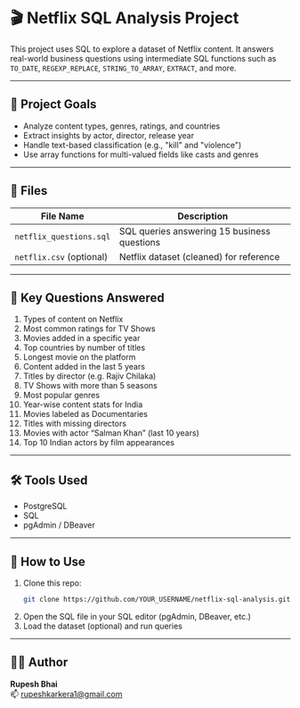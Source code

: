 # 🎬 Netflix SQL Analysis Project

This project uses SQL to explore a dataset of Netflix content. It answers real-world business questions using intermediate SQL functions such as `TO_DATE`, `REGEXP_REPLACE`, `STRING_TO_ARRAY`, `EXTRACT`, and more.

---

## 📌 Project Goals

- Analyze content types, genres, ratings, and countries
- Extract insights by actor, director, release year
- Handle text-based classification (e.g., "kill" and "violence")
- Use array functions for multi-valued fields like casts and genres

---

## 📁 Files

| File Name              | Description                            |
|------------------------|----------------------------------------|
| `netflix_questions.sql` | SQL queries answering 15 business questions |
| `netflix.csv` (optional) | Netflix dataset (cleaned) for reference |

---

## 🧠 Key Questions Answered

1. Types of content on Netflix
2. Most common ratings for TV Shows
3. Movies added in a specific year
4. Top countries by number of titles
5. Longest movie on the platform
6. Content added in the last 5 years
7. Titles by director (e.g. Rajiv Chilaka)
8. TV Shows with more than 5 seasons
9. Most popular genres
10. Year-wise content stats for India
11. Movies labeled as Documentaries
12. Titles with missing directors
13. Movies with actor “Salman Khan” (last 10 years)
14. Top 10 Indian actors by film appearances
---

## 🛠️ Tools Used

- PostgreSQL
- SQL
- pgAdmin / DBeaver

---

## 🚀 How to Use

1. Clone this repo:
   ```bash
   git clone https://github.com/YOUR_USERNAME/netflix-sql-analysis.git
   ```
2. Open the SQL file in your SQL editor (pgAdmin, DBeaver, etc.)
3. Load the dataset (optional) and run queries

---

## 🙋‍♂️ Author

**Rupesh Bhai**   
📫 rupeshkarkera1@gmail.com

